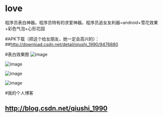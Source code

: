 # love
程序员表白神器。程序员特有的求爱神器。程序员追女友利器=android+雪花效果+彩色气泡+心形花园

#APK下载（把这个给女朋友，她一定会高兴的）：
##http://download.csdn.net/detail/qiushi_1990/9476880

#表白效果图
![image](https://github.com/qiushi123/love/blob/master/I_Love_You_APP/loving.gif?raw=true)


![image](https://github.com/qiushi123/love/blob/master/I_Love_You_APP/qcl1_meitu_1.png?raw=true)



![image](https://github.com/qiushi123/love/blob/master/I_Love_You_APP/qcl2_meitu_2.png?raw=true)



![image](https://github.com/qiushi123/love/blob/master/I_Love_You_APP/qcl4.png?raw=true)


#我的个人博客
## http://blog.csdn.net/qiushi_1990
